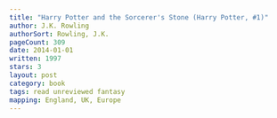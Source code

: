 ```yaml
---
title: "Harry Potter and the Sorcerer's Stone (Harry Potter, #1)"
author: J.K. Rowling
authorSort: Rowling, J.K.
pageCount: 309
date: 2014-01-01
written: 1997
stars: 3
layout: post
category: book
tags: read unreviewed fantasy
mapping: England, UK, Europe
---
```

